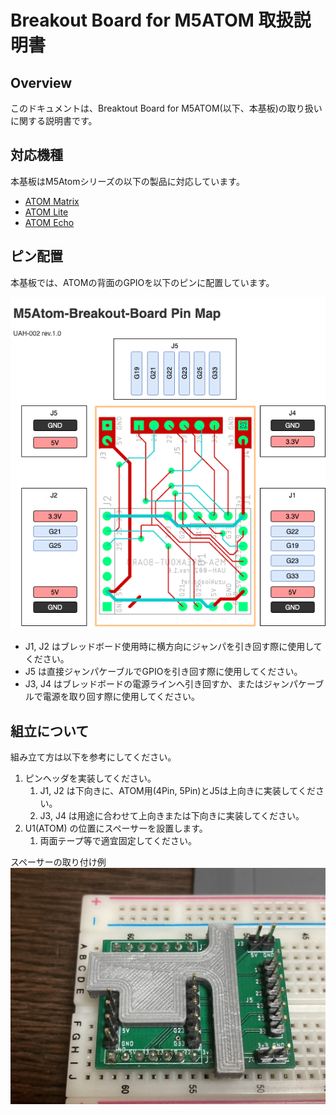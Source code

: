 # Breakout Board for M5ATOM 取扱説明書

## Overview
このドキュメントは、Breaktout Board for M5ATOM(以下、本基板)の取り扱いに関する説明書です。

## 対応機種
本基板はM5Atomシリーズの以下の製品に対応しています。

- [ATOM Matrix](https://docs.m5stack.com/#/en/core/atom_matrix)
- [ATOM Lite](https://docs.m5stack.com/#/en/core/atom_lite)
- [ATOM Echo](https://docs.m5stack.com/#/en/atom/atomecho)

## ピン配置
本基板では、ATOMの背面のGPIOを以下のピンに配置しています。

![](./pin-map-rev.1.0.png)

- J1, J2 はブレッドボード使用時に横方向にジャンパを引き回す際に使用してください。
- J5 は直接ジャンパケーブルでGPIOを引き回す際に使用してください。
- J3, J4 はブレッドボードの電源ラインへ引き回すか、またはジャンパケーブルで電源を取り回す際に使用してください。


## 組立について
組み立て方は以下を参考にしてください。

1. ピンヘッダを実装してください。
   1. J1, J2 は下向きに、ATOM用(4Pin, 5Pin)とJ5は上向きに実装してください。
   2. J3, J4 は用途に合わせて上向きまたは下向きに実装してください。
2. U1(ATOM) の位置にスペーサーを設置します。
   1. 両面テープ等で適宜固定してください。

スペーサーの取り付け例  
![](with-spacer.jpeg)
